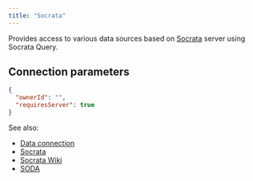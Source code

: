 ```yaml
---
title: "Socrata"
---
```


Provides access to various data sources based on [Socrata](https://www.tylertech.com/products/socrata)
server using Socrata Query.

## Connection parameters

```json
{
  "ownerId": "",
  "requiresServer": true
}
```

See also:

* [Data connection](../data-connection.md)
* [Socrata](https://www.tylertech.com/products/socrata)
* [Socrata Wiki](https://en.wikipedia.org/wiki/Socrata)
* [SODA](https://dev.socrata.com/)
